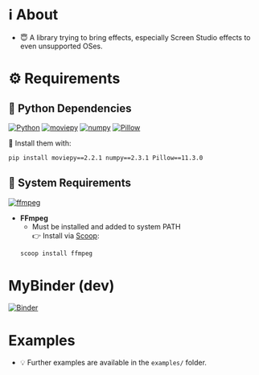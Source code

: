 # ℹ️ About

- 😇 A library trying to bring effects, especially Screen Studio effects to even unsupported OSes.

# ⚙️ Requirements

## 🐍 Python Dependencies

[![Python](https://img.shields.io/badge/Python-3.13.5-blue?logo=python&logoColor=white)](https://www.python.org/)
[![moviepy](https://img.shields.io/badge/moviepy-2.2.1-brightgreen)](https://pypi.org/project/moviepy/)
[![numpy](https://img.shields.io/badge/numpy-1.26,<2.1-brightgreen)](https://pypi.org/project/numpy/)
[![Pillow](https://img.shields.io/badge/Pillow-gray)](https://pypi.org/project/Pillow/)

🚀 Install them with:

```bash
pip install moviepy==2.2.1 numpy==2.3.1 Pillow==11.3.0
```

## 🧰 System Requirements

[![ffmpeg](https://img.shields.io/badge/ffmpeg-✔️_required-success)](https://ffmpeg.org/)

- **FFmpeg**  
  - Must be installed and added to system PATH  
  👉 Install via [Scoop](https://scoop.sh/):
   ```bash
  scoop install ffmpeg
  ```

# MyBinder (dev)
[![Binder](https://mybinder.org/badge_logo.svg)](https://mybinder.org/v2/gh/pro-grammer-SD/fxpY/HEAD)

# Examples

  - 💡 Further examples are available in the `examples/` folder.
